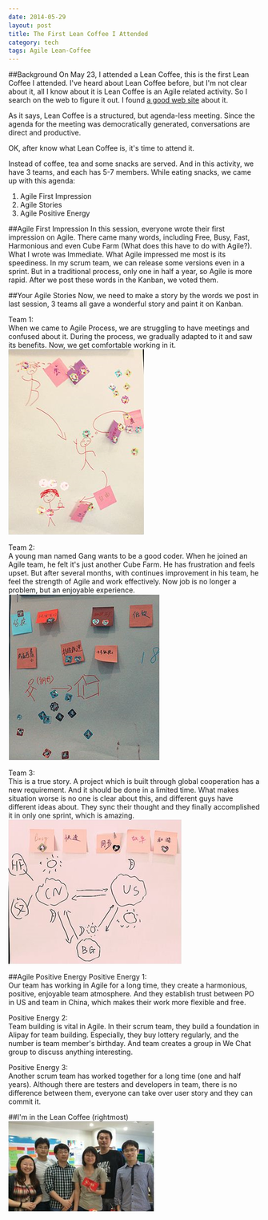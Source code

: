 ```yaml
---
date: 2014-05-29
layout: post
title: The First Lean Coffee I Attended
category: tech
tags: Agile Lean-Coffee
---
```

##Background
On May 23, I attended a Lean Coffee, this is the first Lean Coffee I attended. I've heard about Lean Coffee before, but I'm not clear about it, all I know about it is Lean Coffee is an Agile related activity. So I search on the web to figure it out. I found [a good web site][1] about it.

As it says, Lean Coffee is a structured, but agenda-less meeting. Since the agenda for the meeting was democratically generated, conversations are direct and productive.

OK, after know what Lean Coffee is, it's time to attend it.

Instead of coffee, tea and some snacks are served. And in this activity, we have 3 teams, and each has 5-7 members. While eating snacks, we came up with this agenda: 

1. Agile First Impression
2. Agile Stories
3. Agile Positive Energy

##Agile First Impression
In this session, everyone wrote their first impression on Agile. There came many words, including Free, Busy, Fast, Harmonious and even Cube Farm (What does this have to do with Agile?). What I wrote was Immediate. What Agile impressed me most is its speediness. In my scrum team, we can release some versions even in a sprint. But in a traditional process, only one in half a year, so Agile is more rapid. After we post these words in the Kanban, we voted them.

##Your Agile Stories
Now, we need to make a story by the words we post in last session, 3 teams all gave a wonderful story and paint it on Kanban.

Team 1:   
When we came to Agile Process, we are struggling to have meetings and confused about it. During the process, we gradually adapted to it and saw its benefits. Now, we get comfortable working in it.  
![Team 1's paint](/images/pics/Story1.png "Team 1's paint")

Team 2:     
A young man named Gang wants to be a good coder. When he joined an Agile team, he felt it's just another Cube Farm. He has frustration and feels upset. But after several months, with continues improvement in his team, he feel the strength of Agile and work effectively. Now job is no longer a problem, but an enjoyable experience.  
![Team 2's paint](/images/pics/Story2.png "Team 2's paint")

Team 3:     
This is a true story. A project which is built through global cooperation has a new requirement. And it should be done in a limited time. What makes situation worse is no one is clear about this, and different guys have different ideas about. They sync their thought and they finally accomplished it in only one sprint, which is amazing.  
![Team 3's paint](/images/pics/Story3.png "Team 3's paint")

##Agile Positive Energy
Positive Energy 1:  
Our team has working in Agile for a long time, they create a harmonious, positive, enjoyable team atmosphere. And they establish trust between PO in US and team in China, which makes their work more flexible and free.

Positive Energy 2:   
Team building is vital in Agile. In their scrum team, they build a foundation in Alipay for team building. Especially, they buy lottery regularly, and the number is team member's birthday. And team creates a group in We Chat group to discuss anything interesting.

Positive Energy 3:   
Another scrum team has worked together for a long time (one and half years). Although there are testers and developers in team, there is no difference between them, everyone can take over user story and they can commit it.

##I'm in the Lean Coffee (rightmost)
![I'm in the Lean Coffee](/images/pics/me.png "I'm in the Lean Coffee")

[1]:http://leancoffee.org/
